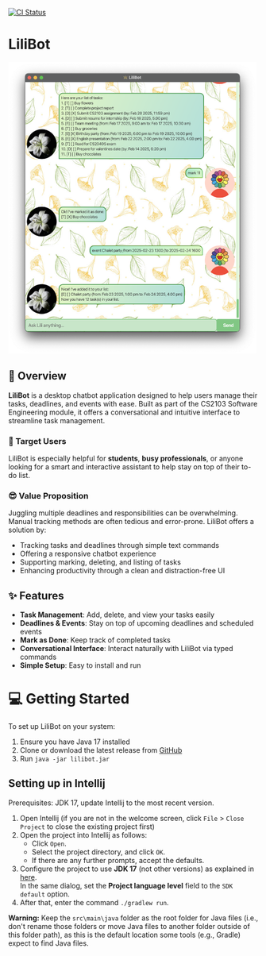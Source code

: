 [![CI Status](https://github.com/se-edu/addressbook-level3/workflows/Java%20CI/badge.svg)](https://github.com/FabianHeng/ip/actions)

# LiliBot

<img src="docs/Ui.png" width="500px"/>

## 🚀 Overview

**LiliBot** is a desktop chatbot application designed to help users manage their tasks, deadlines, and events with ease. Built as part of the CS2103 Software Engineering module, it offers a conversational and intuitive interface to streamline task management.

### 👥 Target Users

LiliBot is especially helpful for **students**, **busy professionals**, or anyone looking for a smart and interactive assistant to help stay on top of their to-do list.

### 😎 Value Proposition
Juggling multiple deadlines and responsibilities can be overwhelming. Manual tracking methods are often tedious and error-prone. LiliBot offers a solution by:
- Tracking tasks and deadlines through simple text commands
- Offering a responsive chatbot experience
- Supporting marking, deleting, and listing of tasks
- Enhancing productivity through a clean and distraction-free UI

## ✨ Features
- **Task Management**: Add, delete, and view your tasks easily
- **Deadlines & Events**: Stay on top of upcoming deadlines and scheduled events
- **Mark as Done**: Keep track of completed tasks
- **Conversational Interface**: Interact naturally with LiliBot via typed commands
- **Simple Setup**: Easy to install and run

# 💻 Getting Started

To set up LiliBot on your system:
1. Ensure you have Java 17 installed
2. Clone or download the latest release from [GitHub](https://github.com/FabianHeng/ip/releases)
3. Run `java -jar lilibot.jar`

## Setting up in Intellij

Prerequisites: JDK 17, update Intellij to the most recent version.

1. Open Intellij (if you are not in the welcome screen, click `File` > `Close Project` to close the existing project first)
2. Open the project into Intellij as follows:
   - Click `Open`.
   - Select the project directory, and click `OK`.
   - If there are any further prompts, accept the defaults.
3. Configure the project to use **JDK 17** (not other versions) as explained in [here](https://www.jetbrains.com/help/idea/sdk.html#set-up-jdk).  
   In the same dialog, set the **Project language level** field to the `SDK default` option.
4. After that, enter the command `./gradlew run`.

**Warning:** Keep the `src\main\java` folder as the root folder for Java files (i.e., don't rename those folders or move Java files to another folder outside of this folder path), as this is the default location some tools (e.g., Gradle) expect to find Java files.
